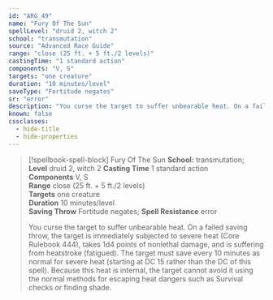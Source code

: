 ```yaml
---
id: "ARG_49"
name: "Fury Of The Sun"
spellLevel: "druid 2, witch 2"
school: "transmutation"
source: "Advanced Race Guide"
range: "close (25 ft. + 5 ft./2 levels)"
castingTime: "1 standard action"
components: "V, S"
targets: "one creature"
duration: "10 minutes/level"
saveType: "Fortitude negates"
sr: "error"
description: "You curse the target to suffer unbearable heat. On a failed saving throw, the target is immediately subjected to severe heat (Core Rulebook 444), takes 1d4 points of nonlethal damage, and is suffering from heatstroke (fatigued). The target must save every 10 minutes as normal for severe heat (starting at DC 15 rather than the DC of this spell). Because this heat is internal, the target cannot avoid it using the normal methods for escaping heat dangers such as Survival checks or finding shade."
known: false
cssclasses:
  - hide-title
  - hide-properties
---
```


> [!spellbook-spell-block] Fury Of The Sun
> **School:** transmutation; **Level** druid 2, witch 2
> **Casting Time** 1 standard action  
> **Components** V, S  
> **Range** close (25 ft. + 5 ft./2 levels)  
> **Targets** one creature  
> **Duration** 10 minutes/level  
> **Saving Throw** Fortitude negates; **Spell Resistance** error
> 
> You curse the target to suffer unbearable heat. On a failed saving throw, the target is immediately subjected to severe heat (Core Rulebook 444), takes 1d4 points of nonlethal damage, and is suffering from heatstroke (fatigued). The target must save every 10 minutes as normal for severe heat (starting at DC 15 rather than the DC of this spell). Because this heat is internal, the target cannot avoid it using the normal methods for escaping heat dangers such as Survival checks or finding shade.